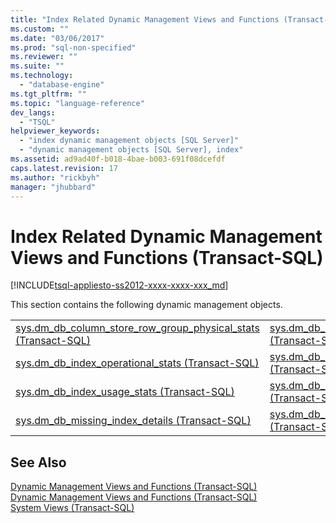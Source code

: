 ```yaml
---
title: "Index Related Dynamic Management Views and Functions (Transact-SQL) | Microsoft Docs"
ms.custom: ""
ms.date: "03/06/2017"
ms.prod: "sql-non-specified"
ms.reviewer: ""
ms.suite: ""
ms.technology: 
  - "database-engine"
ms.tgt_pltfrm: ""
ms.topic: "language-reference"
dev_langs: 
  - "TSQL"
helpviewer_keywords: 
  - "index dynamic management objects [SQL Server]"
  - "dynamic management objects [SQL Server], index"
ms.assetid: ad9ad40f-b018-4bae-b003-691f08dcefdf
caps.latest.revision: 17
ms.author: "rickbyh"
manager: "jhubbard"
---
```

# Index Related Dynamic Management Views and Functions (Transact-SQL)
[!INCLUDE[tsql-appliesto-ss2012-xxxx-xxxx-xxx_md](../../../integration-services/system/stored-procedures/includes/tsql-appliesto-ss2012-xxxx-xxxx-xxx-md.md)]

  This section contains the following dynamic management objects.  
  
|||  
|-|-|  
|[sys.dm_db_column_store_row_group_physical_stats &#40;Transact-SQL&#41;](../../../relational-databases/reference/system-dynamic-management-views/sys.dm-db-column-store-row-group-physical-stats-transact-sql.md)|[sys.dm_db_missing_index_groups &#40;Transact-SQL&#41;](../../../relational-databases/reference/system-dynamic-management-views/sys.dm-db-missing-index-groups-transact-sql.md)|  
|[sys.dm_db_index_operational_stats &#40;Transact-SQL&#41;](../../../relational-databases/reference/system-dynamic-management-views/sys.dm-db-index-operational-stats-transact-sql.md)|[sys.dm_db_index_physical_stats &#40;Transact-SQL&#41;](../../../relational-databases/reference/system-dynamic-management-views/sys.dm-db-index-physical-stats-transact-sql.md)|  
|[sys.dm_db_index_usage_stats &#40;Transact-SQL&#41;](../../../relational-databases/reference/system-dynamic-management-views/sys.dm-db-index-usage-stats-transact-sql.md)|[sys.dm_db_missing_index_columns &#40;Transact-SQL&#41;](../../../relational-databases/reference/system-dynamic-management-views/sys.dm-db-missing-index-columns-transact-sql.md)|  
|[sys.dm_db_missing_index_details &#40;Transact-SQL&#41;](../../../relational-databases/reference/system-dynamic-management-views/sys.dm-db-missing-index-details-transact-sql.md)|[sys.dm_db_missing_index_group_stats &#40;Transact-SQL&#41;](../../../relational-databases/reference/system-dynamic-management-views/sys.dm-db-missing-index-group-stats-transact-sql.md)|  
  
## See Also  
 [Dynamic Management Views and Functions &#40;Transact-SQL&#41;](../Topic/Dynamic%20Management%20Views%20and%20Functions%20\(Transact-SQL\).md)   
 [Dynamic Management Views and Functions &#40;Transact-SQL&#41;](../Topic/Dynamic%20Management%20Views%20and%20Functions%20\(Transact-SQL\).md)   
 [System Views &#40;Transact-SQL&#41;](http://msdn.microsoft.com/en-US/library/ms177862(SQL.130).aspx)  
  
  